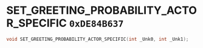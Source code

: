 # SET_GREETING_PROBABILITY_ACTOR_SPECIFIC `0xDE84B637`

```cpp
void SET_GREETING_PROBABILITY_ACTOR_SPECIFIC(int _Unk0, int _Unk1);
```